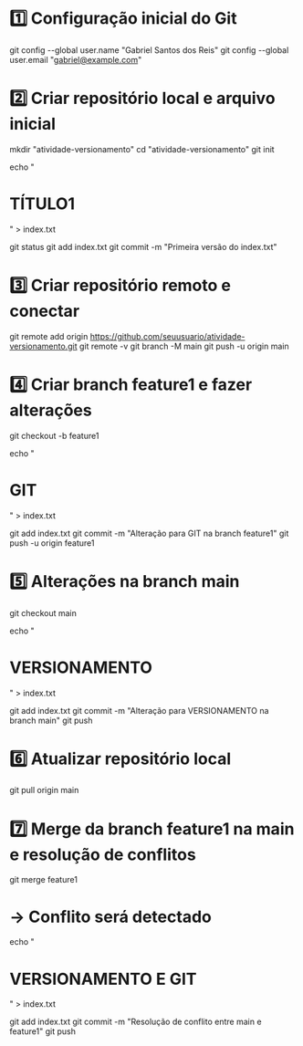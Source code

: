 # 1️⃣ Configuração inicial do Git
git config --global user.name "Gabriel Santos dos Reis"
git config --global user.email "gabriel@example.com"

# 2️⃣ Criar repositório local e arquivo inicial
mkdir "atividade-versionamento"
cd "atividade-versionamento"
git init

echo "<HTML>
<HEAD><TITLE>ATIVIDADE DE VERSÃO</TITLE></HEAD>
<BODY>
   <H1> TÍTULO1 </H1>
</BODY>
</HTML>" > index.txt

git status
git add index.txt
git commit -m "Primeira versão do index.txt"

# 3️⃣ Criar repositório remoto e conectar
git remote add origin https://github.com/seuusuario/atividade-versionamento.git
git remote -v
git branch -M main
git push -u origin main

# 4️⃣ Criar branch feature1 e fazer alterações
git checkout -b feature1

echo "<HTML>
<HEAD><TITLE>ATIVIDADE DE VERSÃO</TITLE></HEAD>
<BODY>
   <H1> GIT </H1>
</BODY>
</HTML>" > index.txt

git add index.txt
git commit -m "Alteração para GIT na branch feature1"
git push -u origin feature1

# 5️⃣ Alterações na branch main
git checkout main

echo "<HTML>
<HEAD><TITLE>ATIVIDADE DE VERSÃO</TITLE></HEAD>
<BODY>
   <H1> VERSIONAMENTO </H1>
</BODY>
</HTML>" > index.txt

git add index.txt
git commit -m "Alteração para VERSIONAMENTO na branch main"
git push

# 6️⃣ Atualizar repositório local
git pull origin main

# 7️⃣ Merge da branch feature1 na main e resolução de conflitos
git merge feature1
# -> Conflito será detectado

echo "<HTML>
<HEAD><TITLE>ATIVIDADE DE VERSÃO</TITLE></HEAD>
<BODY>
   <H1> VERSIONAMENTO E GIT </H1>
</BODY>
</HTML>" > index.txt

git add index.txt
git commit -m "Resolução de conflito entre main e feature1"
git push

